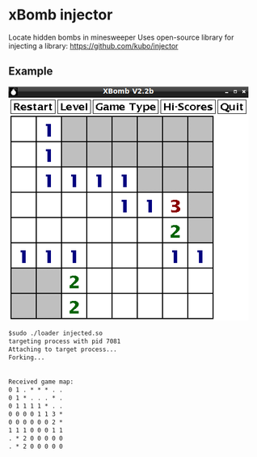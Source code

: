 # xBomb injector
Locate hidden bombs in minesweeper 
Uses open-source library for injecting a library: https://github.com/kubo/injector


## Example

![Running program](img/target.png)

```shell
$sudo ./loader injected.so
targeting process with pid 7081
Attaching to target process...
Forking...


Received game map:
0 1 . * * * . . 
0 1 * . . . * . 
0 1 1 1 1 * . . 
0 0 0 0 1 1 3 * 
0 0 0 0 0 0 2 * 
1 1 1 0 0 0 1 1 
. * 2 0 0 0 0 0 
. * 2 0 0 0 0 0 
```
